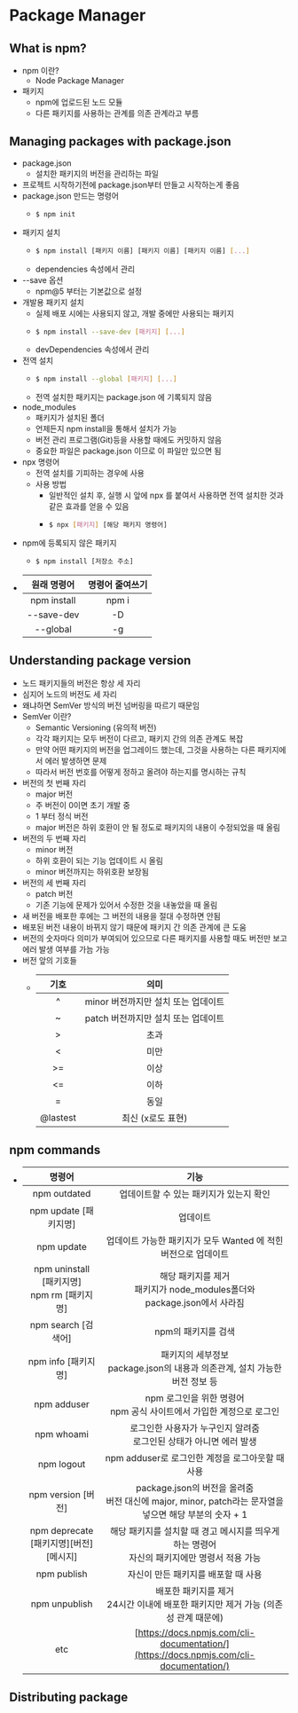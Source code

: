 # Package Manager

## What is npm?
- npm 이란?
  - Node Package Manager
- 패키지
  - npm에 업로드된 노드 모듈
  - 다른 패키지를 사용하는 관계를 의존 관계라고 부름

## Managing packages with package.json
- package.json
  - 설치한 패키지의 버전을 관리하는 파일
- 프로젝트 시작하기전에 package.json부터 만들고 시작하는게 좋음
- package.json 만드는 명령어
  - ```sh
    $ npm init
    ```
- 패키지 설치
  - ```sh
    $ npm install [패키지 이름] [패키지 이름] [패키지 이름] [...]
    ```
  - dependencies 속성에서 관리
- --save 옵션
  - npm@5 부터는 기본값으로 설정
- 개발용 패키지 설치
  - 실제 배포 시에는 사용되지 않고, 개발 중에만 사용되는 패키지
  - ```sh
    $ npm install --save-dev [패키지] [...]
    ```
  - devDependencies 속성에서 관리
- 전역 설치
  - ```sh
    $ npm install --global [패키지] [...]
    ```
  - 전역 설치한 패키지는 package.json 에 기록되지 않음
- node_modules
  - 패키지가 설치된 폴더
  - 언제든지 npm install을 통해서 설치가 가능
  - 버전 관리 프로그램(Git)등을 사용할 때에도 커밋하지 않음
  - 중요한 파일은 package.json 이므로 이 파일만 있으면 됨
- npx 명령어
  - 전역 설치를 기피하는 경우에 사용
  - 사용 방법
    - 일반적인 설치 후, 실행 시 앞에 npx 를 붙여서 사용하면 전역 설치한 것과 같은 효과를 얻을 수 있음
    - ```sh
      $ npx [패키지] [해당 패키지 명령어]
      ```
- npm에 등록되지 않은 패키지
  - ```sh
    $ npm install [저장소 주소]
    ```
- | 원래 명령어 | 명령어 줄여쓰기 |
  |:-----------:|:---------------:|
  | npm install	| npm i  	        |
  | --save-dev  | -D  	          |
  | --global  	| -g  	          |

## Understanding package version
- 노드 패키지들의 버전은 항상 세 자리
- 심지어 노드의 버전도 세 자리
- 왜냐하면 SemVer 방식의 버전 넘버링을 따르기 때문임
- SemVer 이란?
  - Semantic Versioning (유의적 버전)
  - 각각 패키지는 모두 버전이 다르고, 패키지 간의 의존 관계도 복잡
  - 만약 어떤 패키지의 버전을 업그레이드 했는데, 그것을 사용하는 다른 패키지에서 에러 발생하면 문제
  - 따라서 버전 번호를 어떻게 정하고 올려야 하는지를 명시하는 규칙
- 버전의 첫 번째 자리
  - major 버전
  - 주 버전이 0이면 초기 개발 중
  - 1 부터 정식 버전
  - major 버전은 하위 호환이 안 될 정도로 패키지의 내용이 수정되었을 때 올림
- 버전의 두 번째 자리
  - minor 버전
  - 하위 호환이 되는 기능 업데이트 시 올림
  - minor 버전까지는 하위호환 보장됨
- 버전의 세 번째 자리
  - patch 버전
  - 기존 기능에 문제가 있어서 수정한 것을 내놓았을 때 올림
- 새 버전을 배포한 후에는 그 버전의 내용을 절대 수정하면 안됨
- 배포된 버전 내용이 바뀌지 않기 때문에 패키지 간 의존 관계에 큰 도움
- 버전의 숫자마다 의미가 부여되어 있으므로 다른 패키지를 사용할 때도 버전만 보고 에러 발생 여부를 가늠 가능
- 버전 앞의 기호들
  - | 기호	   | 의미                                |
    |:--------:|:-----------------------------------:|
    | ^ 	     | minor 버전까지만 설치 또는 업데이트 |
    | ~ 	     | patch 버전까지만 설치 또는 업데이트 |
    | >     	 | 초과 	                             |
    | < 	     | 미만 	                             |
    | >= 	     | 이상  	                             |
    | <= 	     | 이하  	                             |
    | =        | 동일  	                             |
    | @lastest | 최신 (x로도 표현)                   |

## npm commands
- |명령어                                         |기능                                                                                                      |
  |:---------------------------------------------:|:--------------------------------------------------------------------------------------------------------:|
  | npm outdated                                  |업데이트할 수 있는 패키지가 있는지 확인                                                                 	 |
  | npm update [패키지명]   	                    |업데이트   	                                                                                             |
  | npm update   	                                |업데이트 가능한 패키지가 모두 Wanted 에 적힌 버전으로 업데이트   	                                       |
  | npm uninstall [패키지명]<br>npm rm [패키지명] |해당 패키지를 제거<br>패키지가 node_modules폴더와 package.json에서 사라짐   	                             |
  | npm search [검색어]   	                      |npm의 패키지를 검색   	                                                                                   |
  | npm info [패키지명]   	                      |패키지의 세부정보<br>package.json의 내용과 의존관계, 설치 가능한 버전 정보 등   	                         |
  | npm adduser   	                              |npm 로그인을 위한 명령어<br>npm 공식 사이트에서 가입한 계정으로 로그인                              	     |
  | npm whoami                                    | 로그인한 사용자가 누구인지 알려줌<br>로그인된 상태가 아니면 에러 발생                                    |
  | npm logout                                    | npm adduser로 로그인한 계정을 로그아웃할 때 사용                                                         |
  | npm version [버전]                            | package.json의 버전을 올려줌<br>버전 대신에 major, minor, patch라는 문자열을 넣으면 해당 부분의 숫자 + 1 |
  | npm deprecate [패키지명][버전] [메시지]       | 해당 패키지를 설치할 때 경고 메시지를 띄우게 하는 명령어<br>자신의 패키지에만 명령서 적용 가능           |
  | npm publish                                   | 자신이 만든 패키지를 배포할 때 사용                                                                      |
  | npm unpublish                                 | 배포한 패키지를 제거<br>24시간 이내에 배포한 패키지만 제거 가능 (의존성 관계 때문에)                     |
  | etc                                           |[https://docs.npmjs.com/cli-documentation/](https://docs.npmjs.com/cli-documentation/)                    |

## Distributing package